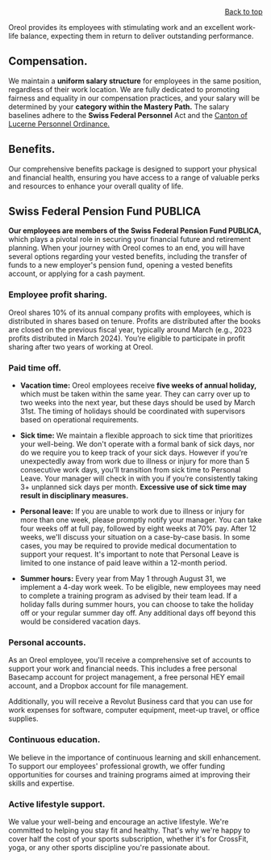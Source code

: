 <div id="readme" class="Box-body readme blob js-code-block-container">
<article class="markdown-body entry-content p-3 p-md-6" itemprop="text">
<p align="right">
<a href="https://github.com/oreol-ag/oreol-web#--advanced-computing-technologies">Back to top</a>
</p>

Oreol provides its employees with stimulating work and an excellent work-life balance, expecting them in return to deliver outstanding performance.

## Compensation.

We maintain a **uniform salary structure** for employees in the same position, regardless of their work location. We are fully dedicated to promoting fairness and equality in our compensation practices, and your salary will be determined by your **category within the Mastery Path.** The salary baselines adhere to the **Swiss Federal Personnel** Act and the [Canton of Lucerne Personnel Ordinance.](https://personal.lu.ch/down_load/oeffentliche_dokumente/besoldung_verwaltungspersonal)

## Benefits.

Our comprehensive benefits package is designed to support your physical and financial health, ensuring you have access to a range of valuable perks and resources to enhance your overall quality of life.

## Swiss Federal Pension Fund PUBLICA
**Our employees are members of the Swiss Federal Pension Fund PUBLICA,** which plays a pivotal role in securing your financial future and retirement planning. When your journey with Oreol comes to an end, you will have several options regarding your vested benefits, including the transfer of funds to a new employer's pension fund, opening a vested benefits account, or applying for a cash payment.

### Employee profit sharing.
Oreol shares 10\% of its annual company profits with employees, which is distributed in shares based on tenure. Profits are distributed after the books are closed on the previous fiscal year, typically around March (e.g., 2023 profits distributed in March 2024). You’re eligible to participate in profit sharing after two years of working at Oreol.

### Paid time off.
* **Vacation time:** Oreol employees receive **five weeks of annual holiday,** which must be taken within the same year. They can carry over up to two weeks into the next year, but these days should be used by March 31st. The timing of holidays should be coordinated with supervisors based on operational requirements.

* **Sick time:** We maintain a flexible approach to sick time that prioritizes your well-being. We don't operate with a formal bank of sick days, nor do we require you to keep track of your sick days. However if you’re unexpectedly away from work due to illness or injury for more than 5 consecutive work days, you’ll transition from sick time to Personal Leave. Your manager will check in with you if you’re consistently taking 3+ unplanned sick days per month. **Excessive use of sick time may result in disciplinary measures.**

* **Personal leave:** If you are unable to work due to illness or injury for more than one week, please promptly notify your manager. You can take four weeks off at full pay, followed by eight weeks at 70% pay. After 12 weeks, we'll discuss your situation on a case-by-case basis.  In some cases, you may be required to provide medical documentation to support your request. It's important to note that Personal Leave is limited to one instance of paid leave within a 12-month period.

* **Summer hours:** Every year from May 1 through August 31, we implement a 4-day work week. To be eligible, new employees may need to complete a training program as advised by their team lead. If a holiday falls during summer hours, you can choose to take the holiday off or your regular summer day off. Any additional days off beyond this would be considered vacation days.

### Personal accounts.
As an Oreol employee, you'll receive a comprehensive set of accounts to support your work and financial needs. This includes a free personal Basecamp account for project management, a free personal HEY email account, and a Dropbox account for file management. 

Additionally, you will receive a Revolut Business card that you can use for work expenses for software, computer equipment, meet-up travel, or office supplies.

### Continuous education.
We believe in the importance of continuous learning and skill enhancement. To support our employees' professional growth, we offer funding opportunities for courses and training programs aimed at improving their skills and expertise.

### Active lifestyle support.
We value your well-being and encourage an active lifestyle. We're committed to helping you stay fit and healthy. That's why we're happy to cover half the cost of your sports subscription, whether it's for CrossFit, yoga, or any other sports discipline you're passionate about.